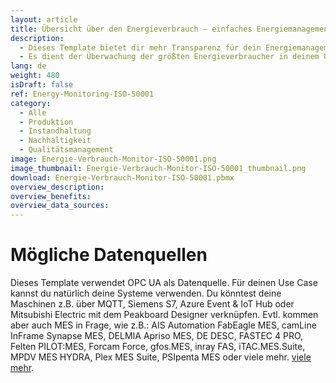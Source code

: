 ```yaml
---
layout: article
title: Übersicht über den Energieverbrauch – einfaches Energiemanagementsystem nach ISO 50001
description: 
  - Dieses Template bietet dir mehr Transparenz für dein Energiemanagement. 
  - Es dient der Überwachung der größten Energieverbraucher in deinem Unternehmen, der Verbesserung der Energieeffizienz und der Einsparung von Ressourcen. So behältst du die wichtigsten Energieverbraucher immer im Blick, kannst eine Energienutzung im Sinne des Klimaschutzes sicherstellen und Probleme im Energiemanagement schnell erkennen um eine Reduzierung der Energiekosten zu erreichen. In diesem Beispiel werden Live Daten der Leistung, des Stromverbrauchs, sowie den Druck von drei Maschinen gezeigt. Die Leistungs-Daten der letzten Stunde werden in einem Diagramm veranschaulicht. Jetzt Template herunterladen und leichter die gesetzlichen Vorgaben einer ISO 50001 Normung erreichen.
lang: de
weight: 480
isDraft: false
ref: Energy-Monitoring-ISO-50001
category:
  - Alle
  - Produktion
  - Instandhaltung
  - Nachhaltigkeit
  - Qualitätsmanagement
image: Energie-Verbrauch-Monitor-ISO-50001.png
image_thumbnail: Energie-Verbrauch-Monitor-ISO-50001_thumbnail.png
download: Energie-Verbrauch-Monitor-ISO-50001.pbmx
overview_description:
overview_benefits:
overview_data_sources:
---
```

# Mögliche Datenquellen
 Dieses Template verwendet OPC UA als Datenquelle. Für deinen Use Case kannst du natürlich deine Systeme verwenden. Du könntest deine Maschinen z.B. über MQTT, Siemens S7, Azure Event & IoT Hub oder Mitsubishi Electric mit dem Peakboard Designer verknüpfen. Evtl. kommen aber auch MES in Frage, wie z.B.: AIS Automation FabEagle MES, camLine InFrame Synapse MES, DELMIA Apriso MES, DE DESC, FASTEC 4 PRO, Felten PILOT:MES, Forcam Force, gfos.MES, inray FAS, iTAC.MES.Suite, MPDV MES HYDRA, Plex MES Suite, PSIpenta MES oder viele mehr. [viele mehr](https://peakboard.com/schnittstellen/).
